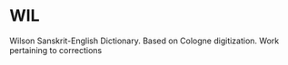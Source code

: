 WIL
===

Wilson Sanskrit-English Dictionary. Based on Cologne digitization. Work pertaining to corrections
